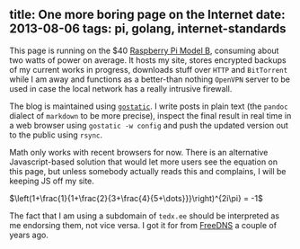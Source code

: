 title: One more boring page on the Internet
date: 2013-08-06
tags: pi, golang, internet-standards
----

This page is running on the $40 [Raspberry Pi Model B], consuming about
two watts of power on average. It hosts my site, stores encrypted
backups of my current works in progress, downloads stuff over `HTTP` and
`BitTorrent` while I am away and functions as a better-than nothing
`OpenVPN` server to be used in case the local network has a really
intrusive firewall.

The blog is maintained using [`gostatic`]. I write posts in plain text (the
`pandoc` dialect of `markdown` to be more precise), inspect the final result in
real time in a web browser using `gostatic -w config` and push the updated
version out to the public using `rsync`.

Math only works with recent browsers for now. There is an alternative
Javascript-based solution that would let more users see the equation on this
page, but unless somebody actually reads this and complains, I will be keeping
JS off my site.

$\left(1+\frac{1}{1+\frac{2}{3+\frac{4}{5+\dots}}}\right)^{2i\pi} = -1$

The fact that I am using a subdomain of `tedx.ee` should be interpreted
as me endorsing them, not vice versa. I got it for from [FreeDNS] a
couple of years ago.

[Raspberry Pi Model B]: https://www.adafruit.com/products/998
[`gostatic`]: https://github.com/piranha/gostatic/
[FreeDNS]: https://freedns.afraid.org/
